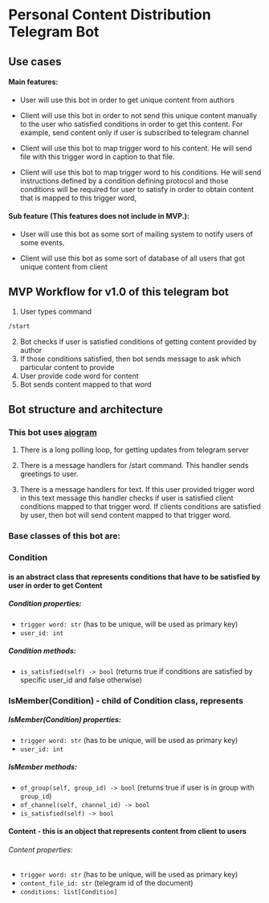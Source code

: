 # Personal Content Distribution Telegram Bot

## Use cases

#### Main features:
* User will use this bot in order to get unique content from authors


* Client will use this bot in order to not send this unique content manually to the user who satisfied conditions in order to get this content.
For example, send content only if user is subscribed to telegram channel


* Client will use this bot to map trigger word to his content. He will send file with this trigger word in caption to that file.


* Client will use this bot to map trigger word to his conditions. He will send instructions defined by a condition defining protocol and those conditions will be required for user to satisfy in order to obtain content that is mapped to this trigger word,


#### Sub feature (This features does not include in MVP.):
* User will use this bot as some sort of mailing system to notify users of some events.


* Client will use this bot as some sort of database of all users that got unique content from client



## MVP Workflow for v1.0 of this telegram bot

1. User types command
```bash
/start
```
2. Bot checks if user is satisfied conditions of getting content provided by author
3. If those conditions satisfied, then bot sends message to ask which particular content to provide
4. User provide code word for content
5. Bot sends content mapped to that word

## Bot structure and architecture

### This bot uses [aiogram](https://docs.aiogram.dev/en/latest/quick_start.html)

1. There is a long polling loop, for getting updates from telegram server

2. There is a message handlers for /start command. This handler sends greetings to user.
3. There is a message handlers for text. If this user provided trigger word in this text message this handler checks if user is satisfied client conditions mapped to that trigger word.
If clients conditions are satisfied by user, then bot will send content mapped to that trigger word.

### Base classes of this bot are:

### Condition
#### is an abstract class that represents conditions that have to be satisfied by user in order to get Content
##### Condition properties:
- `trigger word: str` (has to be unique, will be used as primary key)
- `user_id: int`
##### Condition methods:
- `is_satisfied(self) -> bool` (returns true if conditions are satisfied by specific user_id and false otherwise)

### IsMember(Condition) - child of Condition class, represents
##### IsMember(Condition) properties:
- `trigger word: str` (has to be unique, will be used as primary key)
- `user_id: int`

##### IsMember methods:
- `of_group(self, group_id) -> bool` (returns true if user is in group with `group_id`)
- `of_channel(self, channel_id) -> bool`
- `is_satisfied(self) -> bool`

#### Content - this is an object that represents content from client to users
###### Content properties:
- `trigger word: str` (has to be unique, will be used as primary key)
- `content_file_id: str` (telegram id of the document)
- `conditions: list[Condition]`
